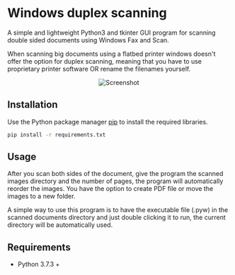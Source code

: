 # Windows duplex scanning

A simple and lightweight Python3 and tkinter GUI program for scanning double sided documents using Windows Fax and Scan.

When scanning big documents using a flatbed printer windows doesn't offer the option for duplex scanning, meaning that you have to use proprietary printer software OR rename the filenames yourself.


<p align="center">
  <img alt="Screenshot" src="https://user-images.githubusercontent.com/70406237/223801015-7aac8da3-be99-4c3e-a474-d4276ed3c37b.png">
</p>



## Installation

Use the Python package manager [pip](https://pip.pypa.io/en/stable/) to install the required libraries.

```bash
pip install -r requirements.txt
```


## Usage

After you scan both sides of the document, give the program the scanned images directory and the number of pages, the program will automatically reorder the images. You have the option to create PDF file or move the images to a new folder.

A simple way to use this program is to have the executable file (.pyw) in the scanned documents directory and just double clicking it to run, the current directory will be automatically used.


## Requirements
* Python 3.7.3 +
